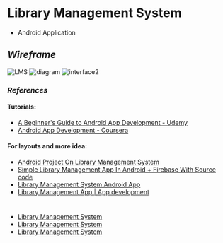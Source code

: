 # Library Management System

- Android Application

## *Wireframe*

![LMS](https://user-images.githubusercontent.com/61280281/93872281-8f4f2980-fced-11ea-8bff-d0f5330b6f44.jpg)
![diagram](https://user-images.githubusercontent.com/61280281/93896736-e9141b80-fd0e-11ea-8a1d-3ca4d6fb5575.png)
![interface2](https://user-images.githubusercontent.com/61280281/93896725-e5809480-fd0e-11ea-9af5-d551b9a687fe.png)


### *References*

#### Tutorials:


- [A Beginner's Guide to Android App Development - Udemy](https://www.udemy.com/course/a-beginners-guide-to-android-app-development/)
- [Android App Development - Coursera](https://www.coursera.org/learn/java-for-android/home/welcome)

#### For layouts and more idea:
- [Android Project On Library Management System](https://www.youtube.com/watch?v=TKum0Eg206c)
- [Simple Library Management App In Android + Firebase With Source code](https://www.youtube.com/watch?v=HCQPtRrPPcE)
- [Library Management System Android App](https://www.youtube.com/watch?v=B-CjB_dmQcw)
- [Library Management App | App development](https://www.youtube.com/watch?v=HxUVoF0IfP4)


#
- [Library Management System](https://github.com/OSSpk/Library-Management-System-JAVA)
- [Library Management System](https://github.com/yliu12138/Android-Library-Management-System)
- [Library Management System](https://github.com/sharanyakamath/Library-Management-Android-App)
